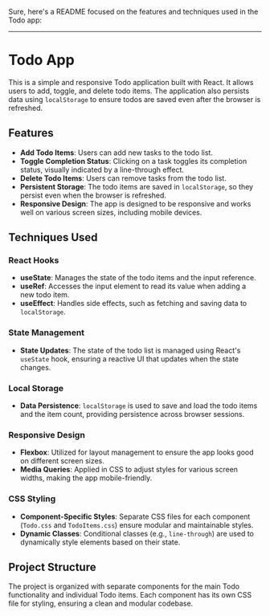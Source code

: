 Sure, here's a README focused on the features and techniques used in the Todo app:

---

# Todo App

This is a simple and responsive Todo application built with React. It allows users to add, toggle, and delete todo items. The application also persists data using `localStorage` to ensure todos are saved even after the browser is refreshed.

## Features

- **Add Todo Items**: Users can add new tasks to the todo list.
- **Toggle Completion Status**: Clicking on a task toggles its completion status, visually indicated by a line-through effect.
- **Delete Todo Items**: Users can remove tasks from the todo list.
- **Persistent Storage**: The todo items are saved in `localStorage`, so they persist even when the browser is refreshed.
- **Responsive Design**: The app is designed to be responsive and works well on various screen sizes, including mobile devices.

## Techniques Used

### React Hooks

- **useState**: Manages the state of the todo items and the input reference.
- **useRef**: Accesses the input element to read its value when adding a new todo item.
- **useEffect**: Handles side effects, such as fetching and saving data to `localStorage`.

### State Management

- **State Updates**: The state of the todo list is managed using React's `useState` hook, ensuring a reactive UI that updates when the state changes.

### Local Storage

- **Data Persistence**: `localStorage` is used to save and load the todo items and the item count, providing persistence across browser sessions.

### Responsive Design

- **Flexbox**: Utilized for layout management to ensure the app looks good on different screen sizes.
- **Media Queries**: Applied in CSS to adjust styles for various screen widths, making the app mobile-friendly.

### CSS Styling

- **Component-Specific Styles**: Separate CSS files for each component (`Todo.css` and `TodoItems.css`) ensure modular and maintainable styles.
- **Dynamic Classes**: Conditional classes (e.g., `line-through`) are used to dynamically style elements based on their state.

## Project Structure

The project is organized with separate components for the main Todo functionality and individual Todo items. Each component has its own CSS file for styling, ensuring a clean and modular codebase.

